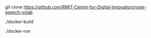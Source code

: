 git clone https://github.com/RMIT-Centre-for-Digital-Innovation/rosie-speech-vxlab

./docker-build

./docker-run
